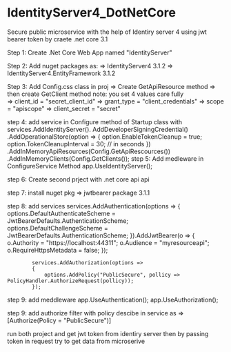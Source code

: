 # IdentityServer4_DotNetCore
Secure public microservice with the help of Identiry server 4 using jwt bearer token by craete .net core 3.1


Step 1:
	Create .Net Core Web App named "IdentityServer"

Step 2:
	Add nuget packages as:
		=> IdentityServer4 3.1.2
		=> IdentityServer4.EntityFramework 3.1.2

Step 3:
	Add Config.css class in proj
	=> Create GetApiResource method
	=> then create GetClient method
	note: you set 4 values care fully  
		=> client_id = "secret_client_id"
		=> grant_type = "client_credentials"
		=> scope = "apiscope"
		=> client_secret = "secret"


step 4: 
	add service in Configure method of Startup class with 
				services.AddIdentityServer().
                AddDeveloperSigningCredential()
                .AddOperationalStore(option =>
                {
                    option.EnableTokenCleanup = true;
                    option.TokenCleanupInterval = 30; // in seconds
                })
                .AddInMemoryApiResources(Config.GetApiRescources())
                .AddInMemoryClients(Config.GetClients());
step 5: 
	Add medleware in ConfigureService Method
		            app.UseIdentityServer();

step 6:
	Create second prject with .net core api api
	

step 7:
	install nuget pkg
		=> jwtbearer package	3.1.1

step 8: 
	add services 
			services.AddAuthentication(options =>
            {
                options.DefaultAuthenticateScheme = JwtBearerDefaults.AuthenticationScheme;
                options.DefaultChallengeScheme = JwtBearerDefaults.AuthenticationScheme;
            }).AddJwtBearer(o =>
            {
                o.Authority = "https://localhost:44311";
                o.Audience = "myresourceapi";
                o.RequireHttpsMetadata = false;
            });

            services.AddAuthorization(options =>
            {
                options.AddPolicy("PublicSecure", pollicy => PolicyHandler.AuthorizeRequest(pollicy));
            });

step 9:
	add meddleware
		app.UseAuthentication();
            app.UseAuthorization();

step 9:
	add authorize filter with policy descibe in service as
		  =>       [Authorize(Policy = "PublicSecure")]

run both project and get jwt token from identiry server 
then by passing token in request try to get data from microserive
